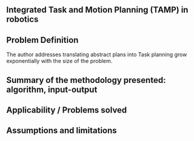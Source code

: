 ## Integrated Task and Motion Planning (TAMP) in robotics

## Problem Definition
The author addresses translating abstract plans into Task planning grow exponentially with the size of the problem. 

## Summary of the methodology presented: algorithm, input-output

## Applicability / Problems solved

## Assumptions and limitations
